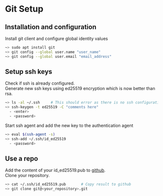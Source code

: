 # Git Setup

## Installation and configuration

Install git client and configure global identity values

```bash
~> sudo apt install git
~> git config --global user.name "user_name"
~> git config --global user.email "email_address"
```

## Setup ssh keys

Check if ssh is already configured.  
Generate new ssh keys using ed25519 encryption which is now better than rsa.

```bash
~> ls -al ~/.ssh     # This should error as there is no ssh configuration yet
~> ssh-keygen -t ed25519 -C "comments here"
  - <enter>
  - <password>
```

Start ssh agent and add the new key to the authentication agent

```bash
~> eval $(ssh-agent -s)
~> ssh-add ~/.ssh/id_ed25519
  - <password>
```

## Use a repo

Add the content of your id_ed25519.pub to [github](https://github.com/settings/keys).  
Clone your repository.

```bash
~> cat ~/.ssh/id_ed25519.pub       # Copy result to github
~> git clone git@<your_repository>.git
```
